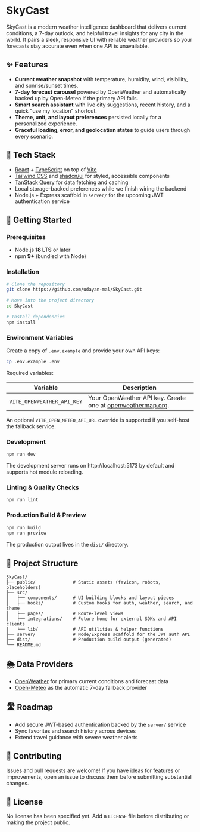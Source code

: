 # SkyCast

SkyCast is a modern weather intelligence dashboard that delivers current conditions, a 7-day outlook, and helpful travel insights for any city in the world. It pairs a sleek, responsive UI with reliable weather providers so your forecasts stay accurate even when one API is unavailable.

## ✨ Features

- **Current weather snapshot** with temperature, humidity, wind, visibility, and sunrise/sunset times.
- **7-day forecast carousel** powered by OpenWeather and automatically backed up by Open-Meteo if the primary API fails.
- **Smart search assistant** with live city suggestions, recent history, and a quick "use my location" shortcut.
- **Theme, unit, and layout preferences** persisted locally for a personalized experience.
- **Graceful loading, error, and geolocation states** to guide users through every scenario.

## 🧰 Tech Stack

- [React](https://react.dev/) + [TypeScript](https://www.typescriptlang.org/) on top of [Vite](https://vitejs.dev/)
- [Tailwind CSS](https://tailwindcss.com/) and [shadcn/ui](https://ui.shadcn.com/) for styled, accessible components
- [TanStack Query](https://tanstack.com/query/latest) for data fetching and caching
- Local storage-backed preferences while we finish wiring the backend
- Node.js + Express scaffold in `server/` for the upcoming JWT authentication service

## 🚀 Getting Started

### Prerequisites

- Node.js **18 LTS** or later
- npm **9+** (bundled with Node)

### Installation

```bash
# Clone the repository
git clone https://github.com/udayan-mal/SkyCast.git

# Move into the project directory
cd SkyCast

# Install dependencies
npm install
```

### Environment Variables

Create a copy of `.env.example` and provide your own API keys:

```bash
cp .env.example .env
```

Required variables:

| Variable | Description |
| --- | --- |
| `VITE_OPENWEATHER_API_KEY` | Your OpenWeather API key. Create one at [openweathermap.org](https://openweathermap.org/api). |

An optional `VITE_OPEN_METEO_API_URL` override is supported if you self-host the fallback service.

### Development

```bash
npm run dev
```

The development server runs on http://localhost:5173 by default and supports hot module reloading.

### Linting & Quality Checks

```bash
npm run lint
```

### Production Build & Preview

```bash
npm run build
npm run preview
```

The production output lives in the `dist/` directory.

## 📁 Project Structure

```
SkyCast/
├── public/              # Static assets (favicon, robots, placeholders)
├── src/
│   ├── components/      # UI building blocks and layout pieces
│   ├── hooks/           # Custom hooks for auth, weather, search, and theme
│   ├── pages/           # Route-level views
│   ├── integrations/    # Future home for external SDKs and API clients
│   └── lib/             # API utilities & helper functions
├── server/              # Node/Express scaffold for the JWT auth API
├── dist/                # Production build output (generated)
└── README.md
```

## 🌦 Data Providers

- [OpenWeather](https://openweathermap.org/) for primary current conditions and forecast data
- [Open-Meteo](https://open-meteo.com/) as the automatic 7-day fallback provider

## 🛣 Roadmap

- Add secure JWT-based authentication backed by the `server/` service
- Sync favorites and search history across devices
- Extend travel guidance with severe weather alerts

## 🤝 Contributing

Issues and pull requests are welcome! If you have ideas for features or improvements, open an issue to discuss them before submitting substantial changes.

## 📄 License

No license has been specified yet. Add a `LICENSE` file before distributing or making the project public.
